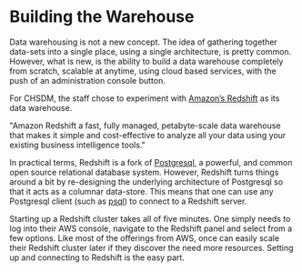 # Building the Warehouse

Data warehousing is not a new concept. The idea of gathering together data-sets into a single place, using a single architecture, is pretty common. However, what is new, is the ability to build a data warehouse completely from scratch, scalable at anytime, using cloud based services, with the push of an administration console button.

For CHSDM, the staff chose to experiment with [Amazon’s Redshift](https://aws.amazon.com/redshift/) as its data warehouse.

"Amazon Redshift a fast, fully managed, petabyte-scale data warehouse that makes it simple and cost-effective to analyze all your data using your existing business intelligence tools."

In practical terms, Redshift is a fork of [Postgresql](http://www.postgresql.org/), a powerful, and common open source relational database system. However, Redshift turns things around a bit by re-designing the underlying architecture of Postgresql so that it acts as a columnar data-store. This means that one can use any Postgresql client (such as [psql](http://postgresguide.com/utilities/psql.html)) to connect to a Redshift server.

Starting up a Redshift cluster takes all of five minutes. One simply needs to log into their AWS console, navigate to the Redshift panel and select from a few options. Like most of the offerings from AWS, once can easily scale their Redshift cluster later if they discover the need more resources. Setting up and connecting to Redshift is the easy part.